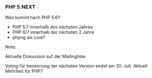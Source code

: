 ### PHP 5.NEXT

Was kommt nach PHP 5.6?

 * PHP 5.7 innerhalb des nächsten Jahres
 * PHP 6/7 innerhalb der nächsten 2 Jahre
 * phpng als core?
 
Note:

Aktuelle Diskussion auf der Mailingliste:

Voting für benennung der nächsten Version endet am 30. Juli. Aktuell Mehrheit für PHP7
